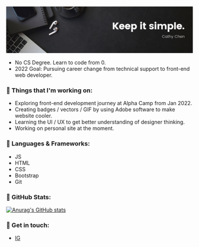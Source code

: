 ![Banner](https://github.com/cathychenvo/cathychenvo/blob/main/Banner.png)

- No CS Degree. Learn to code from 0.
- 2022 Goal: Pursuing career change from technical support to front-end web developer. 

### 🌱 Things that I'm working on:
- Exploring front-end development journey at Alpha Camp from Jan 2022.
- Creating badges / vectors / GIF by using Adobe software to make website cooler.
- Learning the UI / UX to get better understanding of designer thinking.
- Working on personal site at the moment.

### 🌱 Languages & Frameworks:
- JS
- HTML
- CSS
- Bootstrap
- Git 

### 🌱 GitHub Stats:
[![Anurag's GitHub stats](https://github-readme-stats.vercel.app/api?username=anuraghazra)](https://github.com/anuraghazra/github-readme-stats)

### 🌱 Get in touch:
<!-- - [Personal site](https://cathychenvo.github.io) -->
- [IG](https://www.instagram.com/cathy_designchallenge/)

<!-- - 🌱 I'm currently learning from (https://tw.alphacamp.co/)
- 🔭 I’m creating my front-end projects at the moment.
- 👯 I’m looking to collaborate on ...
- 💬 Ask me about ...
- 📫 How to reach me: ...
- 😄 Pronouns: ...
- ⚡ Fun fact: ... -->
